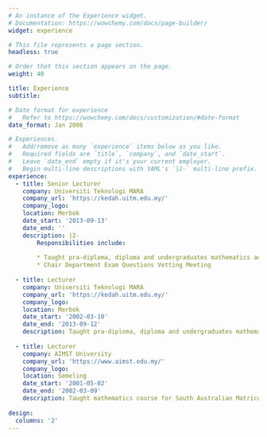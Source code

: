 ```yaml
---
# An instance of the Experience widget.
# Documentation: https://wowchemy.com/docs/page-builder/
widget: experience

# This file represents a page section.
headless: true

# Order that this section appears on the page.
weight: 40

title: Experience
subtitle:

# Date format for experience
#   Refer to https://wowchemy.com/docs/customization/#date-format
date_format: Jan 2006

# Experiences.
#   Add/remove as many `experience` items below as you like.
#   Required fields are `title`, `company`, and `date_start`.
#   Leave `date_end` empty if it's your current employer.
#   Begin multi-line descriptions with YAML's `|2-` multi-line prefix.
experience:
  - title: Senior Lecturer
    company: Universiti Teknologi MARA
    company_url: 'https://kedah.uitm.edu.my/'
    company_logo: 
    location: Merbok
    date_start: '2013-09-13'
    date_end: ''
    description: |2-
        Responsibilities include:
        
        * Taught pra-diploma, diploma and undergraduates mathematics and statistics courses.
        * Chair Department Exam Questions Vetting Meeting
        
  - title: Lecturer
    company: Universiti Teknologi MARA
    company_url: 'https://kedah.uitm.edu.my/'
    company_logo: 
    location: Merbok
    date_start: '2002-03-10'
    date_end: '2013-09-12'
    description: Taught pra-diploma, diploma and undergraduates mathematics and statistics courses.
    
  - title: Lecturer
    company: AIMST University
    company_url: 'https://www.aimst.edu.my/'
    company_logo: 
    location: Semeling
    date_start: '2001-05-02'
    date_end: '2002-03-09'
    description: Taught mathematics course for South Australian Matriculation program.
    
design:
  columns: '2'
---
```

